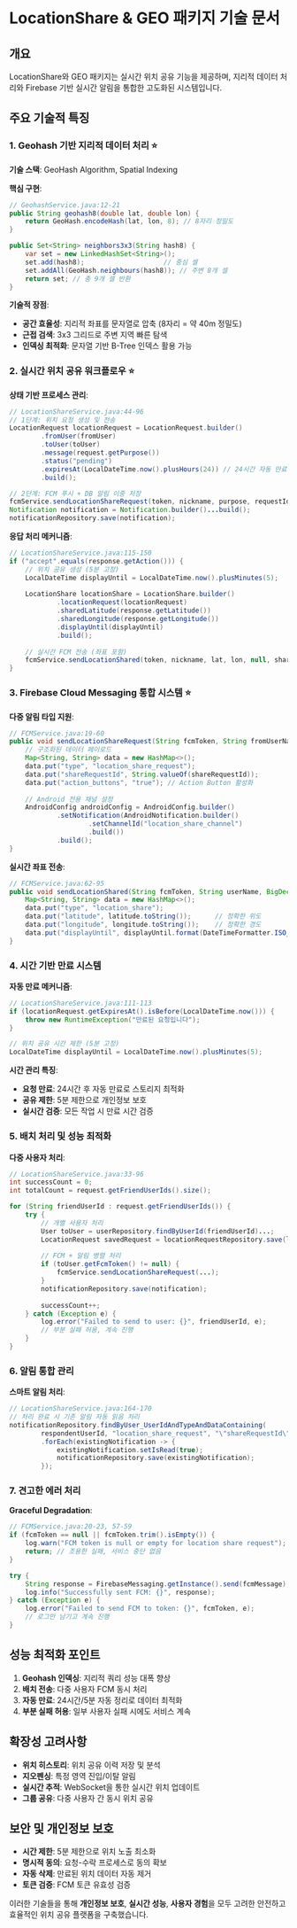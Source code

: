 # LocationShare & GEO 패키지 기술 문서

## 개요
LocationShare와 GEO 패키지는 실시간 위치 공유 기능을 제공하며, 지리적 데이터 처리와 Firebase 기반 실시간 알림을 통합한 고도화된 시스템입니다.

## 주요 기술적 특징

### 1. Geohash 기반 지리적 데이터 처리 ⭐

**기술 스택**: GeoHash Algorithm, Spatial Indexing

**핵심 구현**:
```java
// GeohashService.java:12-21
public String geohash8(double lat, double lon) {
    return GeoHash.encodeHash(lat, lon, 8); // 8자리 정밀도
}

public Set<String> neighbors3x3(String hash8) {
    var set = new LinkedHashSet<String>();
    set.add(hash8);                    // 중심 셀
    set.addAll(GeoHash.neighbours(hash8)); // 주변 8개 셀
    return set; // 총 9개 셀 반환
}
```

**기술적 장점**:
- **공간 효율성**: 지리적 좌표를 문자열로 압축 (8자리 = 약 40m 정밀도)
- **근접 검색**: 3x3 그리드로 주변 지역 빠른 탐색
- **인덱싱 최적화**: 문자열 기반 B-Tree 인덱스 활용 가능

### 2. 실시간 위치 공유 워크플로우 ⭐

**상태 기반 프로세스 관리**:
```java
// LocationShareService.java:44-96
// 1단계: 위치 요청 생성 및 전송
LocationRequest locationRequest = LocationRequest.builder()
        .fromUser(fromUser)
        .toUser(toUser)
        .message(request.getPurpose())
        .status("pending")
        .expiresAt(LocalDateTime.now().plusHours(24)) // 24시간 자동 만료
        .build();

// 2단계: FCM 푸시 + DB 알림 이중 저장
fcmService.sendLocationShareRequest(token, nickname, purpose, requestId);
Notification notification = Notification.builder()...build();
notificationRepository.save(notification);
```

**응답 처리 메커니즘**:
```java
// LocationShareService.java:115-150
if ("accept".equals(response.getAction())) {
    // 위치 공유 생성 (5분 고정)
    LocalDateTime displayUntil = LocalDateTime.now().plusMinutes(5);
    
    LocationShare locationShare = LocationShare.builder()
            .locationRequest(locationRequest)
            .sharedLatitude(response.getLatitude())
            .sharedLongitude(response.getLongitude())
            .displayUntil(displayUntil)
            .build();
    
    // 실시간 FCM 전송 (좌표 포함)
    fcmService.sendLocationShared(token, nickname, lat, lon, null, shareId, displayUntil);
}
```

### 3. Firebase Cloud Messaging 통합 시스템 ⭐

**다중 알림 타입 지원**:
```java
// FCMService.java:19-60
public void sendLocationShareRequest(String fcmToken, String fromUserName, String message, Long shareRequestId) {
    // 구조화된 데이터 페이로드
    Map<String, String> data = new HashMap<>();
    data.put("type", "location_share_request");
    data.put("shareRequestId", String.valueOf(shareRequestId));
    data.put("action_buttons", "true"); // Action Button 활성화
    
    // Android 전용 채널 설정
    AndroidConfig androidConfig = AndroidConfig.builder()
            .setNotification(AndroidNotification.builder()
                    .setChannelId("location_share_channel")
                    .build())
            .build();
}
```

**실시간 좌표 전송**:
```java
// FCMService.java:62-95
public void sendLocationShared(String fcmToken, String userName, BigDecimal latitude, BigDecimal longitude, ...) {
    Map<String, String> data = new HashMap<>();
    data.put("type", "location_share");
    data.put("latitude", latitude.toString());      // 정확한 위도
    data.put("longitude", longitude.toString());    // 정확한 경도
    data.put("displayUntil", displayUntil.format(DateTimeFormatter.ISO_LOCAL_DATE_TIME));
}
```

### 4. 시간 기반 만료 시스템

**자동 만료 메커니즘**:
```java
// LocationShareService.java:111-113
if (locationRequest.getExpiresAt().isBefore(LocalDateTime.now())) {
    throw new RuntimeException("만료된 요청입니다");
}

// 위치 공유 시간 제한 (5분 고정)
LocalDateTime displayUntil = LocalDateTime.now().plusMinutes(5);
```

**시간 관리 특징**:
- **요청 만료**: 24시간 후 자동 만료로 스토리지 최적화
- **공유 제한**: 5분 제한으로 개인정보 보호
- **실시간 검증**: 모든 작업 시 만료 시간 검증

### 5. 배치 처리 및 성능 최적화

**다중 사용자 처리**:
```java
// LocationShareService.java:33-96
int successCount = 0;
int totalCount = request.getFriendUserIds().size();

for (String friendUserId : request.getFriendUserIds()) {
    try {
        // 개별 사용자 처리
        User toUser = userRepository.findByUserId(friendUserId)...;
        LocationRequest savedRequest = locationRequestRepository.save(locationRequest);
        
        // FCM + 알림 병렬 처리
        if (toUser.getFcmToken() != null) {
            fcmService.sendLocationShareRequest(...);
        }
        notificationRepository.save(notification);
        
        successCount++;
    } catch (Exception e) {
        log.error("Failed to send to user: {}", friendUserId, e);
        // 부분 실패 허용, 계속 진행
    }
}
```

### 6. 알림 통합 관리

**스마트 알림 처리**:
```java
// LocationShareService.java:164-170
// 처리 완료 시 기존 알림 자동 읽음 처리
notificationRepository.findByUser_UserIdAndTypeAndDataContaining(
        respondentUserId, "location_share_request", "\"shareRequestId\":" + shareRequestId)
        .forEach(existingNotification -> {
            existingNotification.setIsRead(true);
            notificationRepository.save(existingNotification);
        });
```

### 7. 견고한 에러 처리

**Graceful Degradation**:
```java
// FCMService.java:20-23, 57-59
if (fcmToken == null || fcmToken.trim().isEmpty()) {
    log.warn("FCM token is null or empty for location share request");
    return; // 조용한 실패, 서비스 중단 없음
}

try {
    String response = FirebaseMessaging.getInstance().send(fcmMessage);
    log.info("Successfully sent FCM: {}", response);
} catch (Exception e) {
    log.error("Failed to send FCM to token: {}", fcmToken, e);
    // 로그만 남기고 계속 진행
}
```

## 성능 최적화 포인트

1. **Geohash 인덱싱**: 지리적 쿼리 성능 대폭 향상
2. **배치 전송**: 다중 사용자 FCM 동시 처리
3. **자동 만료**: 24시간/5분 자동 정리로 데이터 최적화
4. **부분 실패 허용**: 일부 사용자 실패 시에도 서비스 계속

## 확장성 고려사항

- **위치 히스토리**: 위치 공유 이력 저장 및 분석
- **지오펜싱**: 특정 영역 진입/이탈 알림
- **실시간 추적**: WebSocket을 통한 실시간 위치 업데이트
- **그룹 공유**: 다중 사용자 간 동시 위치 공유

## 보안 및 개인정보 보호

- **시간 제한**: 5분 제한으로 위치 노출 최소화
- **명시적 동의**: 요청-수락 프로세스로 동의 확보
- **자동 삭제**: 만료된 위치 데이터 자동 제거
- **토큰 검증**: FCM 토큰 유효성 검증

이러한 기술들을 통해 **개인정보 보호**, **실시간 성능**, **사용자 경험**을 모두 고려한 안전하고 효율적인 위치 공유 플랫폼을 구축했습니다.
